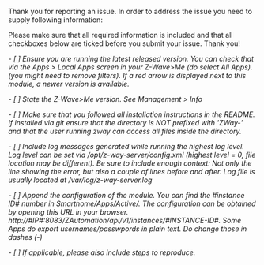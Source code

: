 Thank you for reporting an issue. In order to address the issue you need to supply following information:

Please make sure that all required information is included and that all checkboxes below are ticked before you submit your issue. Thank you!

*- [ ] Ensure you are running the latest released version. You can check that via the Apps > Local Apps screen in your Z-Wave>Me (do select *All Apps*). (you might need to remove filters). If a red arrow is displayed next to this module, a newer version is available.*

*- [ ] State the Z-Wave>Me version. See Management > Info*

*- [ ] Make sure that you followed all installation instructions in the README. If installed via git ensure that the directory is NOT prefixed with 'ZWay-' and that the user running zway can access all files inside the directory.*

*- [ ] Include log messages generated while running the highest log level. Log level can be set via /opt/z-way-server/config.xml (highest level = 0, file location may be different). Be sure to include enough context: Not only the line showing the error, but also a couple of lines before and after. Log file is usually located at /var/log/z-way-server.log*

*- [ ] Append the configuration of the module. You can find the #instance ID# number in Smarthome/Apps/Active/. The configuration can be obtained by opening this URL in your browser. http://#IP#:8083/ZAutomation/api/v1/instances/#INSTANCE-ID#. Some Apps do export usernames/passwpords in plain text. Do change those in dashes (-)*

*- [ ] If applicable, please also include steps to reproduce.*
